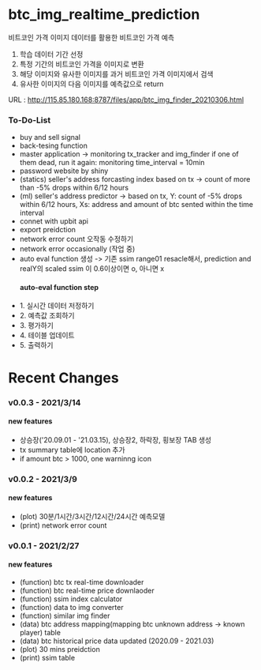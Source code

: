 # btc_img_realtime_prediction

비트코인 가격 이미지 데이터를 활용한 비트코인 가격 예측
1. 학습 데이터 기간 선정
2. 특정 기간의 비트코인 가격을 이미지로 변환 
3. 해당 이미지와 유사한 이미지를 과거 비트코인 가격 이미지에서 검색
4. 유사한 이미지의 다음 이미지를 예측값으로 return  

URL : http://115.85.180.168:8787/files/app/btc_img_finder_20210306.html

### To-Do-List

<ul>
 
<li> buy and sell signal </li>
<li> back-tesing function </li>
<li> master application -> monitoring tx_tracker and img_finder if one of them dead, run it again: monitoring time_interval = 10min </li>
<li> password website by shiny </li>
<li> (statics) seller's address forcasting index based on tx -> count of more than -5% drops within 6/12 hours </li>
<li> (ml) seller's address predictor -> based on tx, Y: count of -5% drops within 6/12 hours, Xs: address and amount of btc sented within the time interval </li>
<li> connet with upbit api </li>
<li> export preidction </li>
<li> network error count 오작동 수정하기 </li>
<li> network error occasionally (작업 중) </li>
<li> auto eval function 생성 -> 기존 ssim range01 resacle해서, prediction and realY의 scaled ssim 이 0.6이상이면 o, 아니면 x </li>

</ul>

<ul>
 
#### auto-eval function step 
<li> 1. 실시간 데이터 저정하기  </li>
<li> 2. 예측값 조회하기 </li>
<li> 3. 평가하기 </li>
<li> 4. 테이블 업데이트 </li>
<li> 5. 출력하기 </li>

</ul>

# Recent Changes

### v0.0.3 - 2021/3/14

#### new features 

<ul>

<li> 상승장('20.09.01 - '21.03.15), 상승장2, 하락장, 횡보장 TAB 생성</li>
<li> tx summary table에 location 추가 </li>
<li> if amount btc > 1000, one warninng icon </li>

</ul>

### v0.0.2 - 2021/3/9

#### new features 

<ul>

<li> (plot) 30분/1시간/3시간/12시간/24시간 예측모델 </li>
<li> (print) network error count </li>

</ul>

### v0.0.1 - 2021/2/27

#### new features 

<ul>

<li> (function) btc tx real-time downloader </li>
<li> (function) btc real-time price downlaoder </li>
<li> (function) ssim index calculator </li>
<li> (function) data to img converter </li>
<li> (function) similar img finder </li>
<li> (data) btc address mapping(mapping btc unknown address -> known player) table </li>
<li> (data) btc historical price data updated (2020.09 - 2021.03) </li>
<li> (plot) 30 mins preidction </li>
<li> (print) ssim table   
  
</ul>
